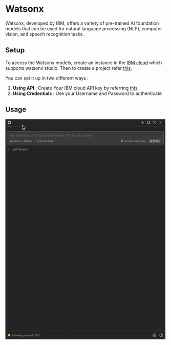 # Watsonx

Watsonx, developed by IBM, offers a variety of pre-trained AI foundation models that can be used for natural language processing (NLP), computer vision, and speech recognition tasks.

## Setup

To access the Watsonx models, create an instance in the [IBM cloud](https://cloud.ibm.com) which supports watsonx studio. Then to create a project refer [this](https://www.ibm.com/docs/en/watsonx/saas?topic=projects-creating-project).

You can set it up in two different ways :
1. **Using API** : Create Your IBM cloud API key by referring [this](https://www.ibm.com/docs/en/mas-cd/continuous-delivery?topic=cli-creating-your-cloud-api-key).
2. **Using Credentials** : Use your Username and Password to authenticate


## Usage
![usage-gif](../Model%20Providers/assets/Watsonx1.gif)